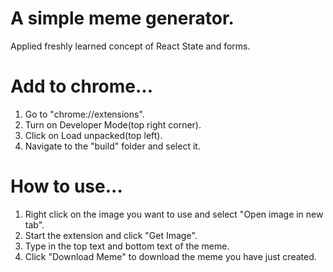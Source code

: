 # A simple meme generator.

Applied freshly learned concept of React State and forms.

# Add to chrome...
1. Go to "chrome://extensions".
2. Turn on Developer Mode(top right corner).
3. Click on Load unpacked(top left).
4. Navigate to the "build" folder and select it.

# How to use...
1. Right click on the image you want to use and select "Open image in new tab".
2. Start the extension and click "Get Image".
3. Type in the top text and bottom text of the meme.
4. Click "Download Meme" to download the meme you have just created.
